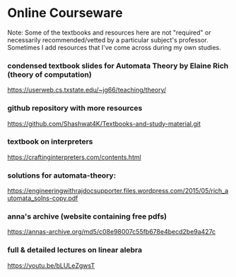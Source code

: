 # Online Courseware #

Note: Some of the textbooks and resources here are not "required" or necessarily recommended/vetted by a particular subject's professor.
Sometimes I add resources that I've come across during my own studies.

### condensed textbook slides for Automata Theory by Elaine Rich (theory of computation) 
https://userweb.cs.txstate.edu/~jg66/teaching/theory/

### github repository with more resources
https://github.com/Shashwat4K/Textbooks-and-study-material.git

### textbook on interpreters
https://craftinginterpreters.com/contents.html

### solutions for automata-theory:
https://engineeringwithrajdocsupporter.files.wordpress.com/2015/05/rich_automata_solns-copy.pdf

### anna's archive (website containing free pdfs)
https://annas-archive.org/md5/c08e98007c55fb678e4becd2be9a427c

### full & detailed lectures on linear alebra
https://youtu.be/bLULeZgwsT
